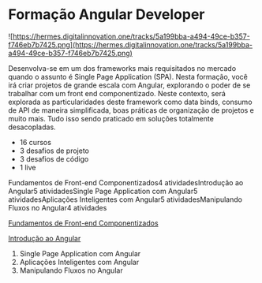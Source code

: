 # Formação Angular Developer

![https://hermes.digitalinnovation.one/tracks/5a199bba-a494-49ce-b357-f746eb7b7425.png](https://hermes.digitalinnovation.one/tracks/5a199bba-a494-49ce-b357-f746eb7b7425.png)

Desenvolva-se em um dos frameworks mais requisitados no mercado quando o assunto é Single Page Application (SPA). Nesta formação, você irá criar projetos de grande escala com Angular, explorando o poder de se trabalhar com um front end componentizado. Neste contexto, será explorada as particularidades deste framework como data binds, consumo de API de maneira simplificada, boas práticas de organização de projetos e muito mais. Tudo isso sendo praticado em soluções totalmente desacopladas.

- 16 cursos
- 3 desafios de projeto
- 3 desafios de código
- 1 live

Fundamentos de Front-end Componentizados4 atividadesIntrodução ao Angular5 atividadesSingle Page Application com Angular5 atividadesAplicações Inteligentes com Angular5 atividadesManipulando Fluxos no Angular4 atividades

[Fundamentos de Front-end Componentizados](Formac%CC%A7a%CC%83o%20Angular%20Developer%200cab2c28bc74432f83e171abf87e5537/Fundamentos%20de%20Front-end%20Componentizados%2067bbd46f689847a398bcbb67d06c127c.md)

[Introdução ao Angular](Formac%CC%A7a%CC%83o%20Angular%20Developer%200cab2c28bc74432f83e171abf87e5537/Introduc%CC%A7a%CC%83o%20ao%20Angular%20820a64e27019449690f6357c827ec44a.md)

1. Single Page Application com Angular
2. Aplicações Inteligentes com Angular
3. Manipulando Fluxos no Angular